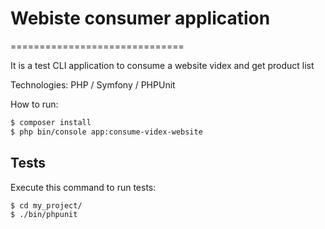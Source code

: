 # Webiste consumer application
==============================

It is a test CLI application to consume a website videx and get product list

Technologies:
PHP / Symfony / PHPUnit

How to run: 
```bash
$ composer install
$ php bin/console app:consume-videx-website
```

Tests
-----

Execute this command to run tests:

```bash
$ cd my_project/
$ ./bin/phpunit
```